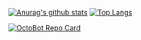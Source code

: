 [![Anurag's github stats](https://github-readme-stats.vercel.app/api?username=Pwn2Ninj4&show_icons=true&theme=dracula&include_all_commits=true&count_private=true)](https://github.com/anuraghazra/github-readme-stats)
[![Top Langs](https://github-readme-stats.vercel.app/api/top-langs/?username=Pwn2Ninj4&theme=dracula&layout=compact)](https://github.com/anuraghazra/github-readme-stats)


[![OctoBot Repo Card](https://github-readme-stats.vercel.app/api/pin/?username=Pwn2Ninj4&repo=OctoBot)](https://github.com/anuraghazra/github-readme-stats)
